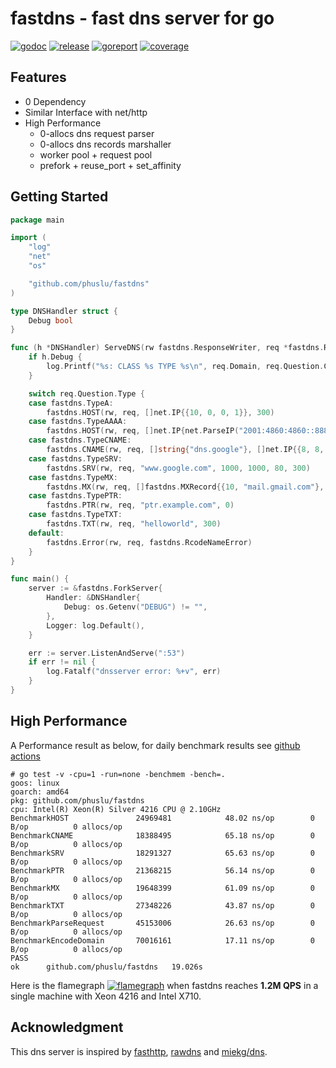 # fastdns - fast dns server for go

[![godoc][godoc-img]][godoc]
[![release][release-img]][release]
[![goreport][goreport-img]][goreport]
[![coverage][coverage-img]][coverage]


## Features

* 0 Dependency
* Similar Interface with net/http
* High Performance
    - 0-allocs dns request parser
    - 0-allocs dns records marshaller
    - worker pool + request pool
    - prefork + reuse_port + set_affinity


## Getting Started

```go
package main

import (
	"log"
	"net"
	"os"

	"github.com/phuslu/fastdns"
)

type DNSHandler struct {
	Debug bool
}

func (h *DNSHandler) ServeDNS(rw fastdns.ResponseWriter, req *fastdns.Request) {
	if h.Debug {
		log.Printf("%s: CLASS %s TYPE %s\n", req.Domain, req.Question.Class, req.Question.Type)
	}

	switch req.Question.Type {
	case fastdns.TypeA:
		fastdns.HOST(rw, req, []net.IP{{10, 0, 0, 1}}, 300)
	case fastdns.TypeAAAA:
		fastdns.HOST(rw, req, []net.IP{net.ParseIP("2001:4860:4860::8888")}, 300)
	case fastdns.TypeCNAME:
		fastdns.CNAME(rw, req, []string{"dns.google"}, []net.IP{{8, 8, 8, 8}, {8, 8, 4, 4}}, 300)
	case fastdns.TypeSRV:
		fastdns.SRV(rw, req, "www.google.com", 1000, 1000, 80, 300)
	case fastdns.TypeMX:
		fastdns.MX(rw, req, []fastdns.MXRecord{{10, "mail.gmail.com"}, {20, "smtp.gmail.com"}}, 60)
	case fastdns.TypePTR:
		fastdns.PTR(rw, req, "ptr.example.com", 0)
	case fastdns.TypeTXT:
		fastdns.TXT(rw, req, "helloworld", 300)
	default:
		fastdns.Error(rw, req, fastdns.RcodeNameError)
	}
}

func main() {
	server := &fastdns.ForkServer{
		Handler: &DNSHandler{
			Debug: os.Getenv("DEBUG") != "",
		},
		Logger: log.Default(),
	}

	err := server.ListenAndServe(":53")
	if err != nil {
		log.Fatalf("dnsserver error: %+v", err)
	}
}
```

## High Performance

A Performance result as below, for daily benchmark results see [github actions][benchmark]
```
# go test -v -cpu=1 -run=none -benchmem -bench=.
goos: linux
goarch: amd64
pkg: github.com/phuslu/fastdns
cpu: Intel(R) Xeon(R) Silver 4216 CPU @ 2.10GHz
BenchmarkHOST              	24969481	        48.02 ns/op	       0 B/op	       0 allocs/op
BenchmarkCNAME             	18388495	        65.18 ns/op	       0 B/op	       0 allocs/op
BenchmarkSRV               	18291327	        65.63 ns/op	       0 B/op	       0 allocs/op
BenchmarkPTR               	21368215	        56.14 ns/op	       0 B/op	       0 allocs/op
BenchmarkMX                	19648399	        61.09 ns/op	       0 B/op	       0 allocs/op
BenchmarkTXT               	27348226	        43.87 ns/op	       0 B/op	       0 allocs/op
BenchmarkParseRequest      	45153006	        26.63 ns/op	       0 B/op	       0 allocs/op
BenchmarkEncodeDomain      	70016161	        17.11 ns/op	       0 B/op	       0 allocs/op
PASS
ok  	github.com/phuslu/fastdns	19.026s
```

Here is the flamegraph [![flamegraph][flamegraph]][flamegraph] when fastdns reaches **1.2M QPS** in a single machine with Xeon 4216 and Intel X710.

## Acknowledgment
This dns server is inspired by [fasthttp][fasthttp], [rawdns][rawdns] and [miekg/dns][miekg/dns].

[godoc-img]: http://img.shields.io/badge/godoc-reference-blue.svg
[godoc]: https://godoc.org/github.com/phuslu/fastdns
[release-img]: https://img.shields.io/github/v/tag/phuslu/fastdns?label=release
[release]: https://github.com/phuslu/fastdns/releases
[goreport-img]: https://goreportcard.com/badge/github.com/phuslu/fastdns
[goreport]: https://goreportcard.com/report/github.com/phuslu/fastdns
[coverage-img]: http://gocover.io/_badge/github.com/phuslu/fastdns
[coverage]: https://gocover.io/github.com/phuslu/fastdns
[benchmark]: https://github.com/phuslu/fastdns/actions?query=workflow%3Abenchmark
[flamegraph]: https://cdn.jsdelivr.net/gh/phuslu/fastdns/torch.svg
[fasthttp]: https://github.com/valyala/fasthttp
[rawdns]: https://github.com/cirocosta/rawdns
[miekg/dns]: https://github.com/miekg/dns
